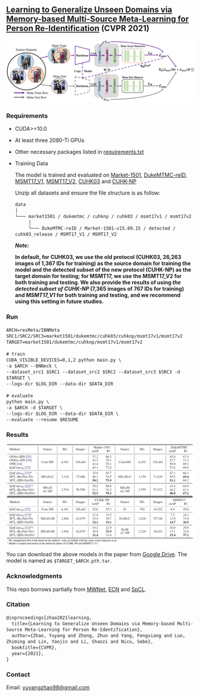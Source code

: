 ## [Learning to Generalize Unseen Domains via Memory-based Multi-Source Meta-Learning for Person Re-Identification](https://arxiv.org/abs/2012.00417) (CVPR 2021)

<!-- ### Introduction
This is the Pytorch implementation for M<sup>3</sup>L. -->


![](figures/overview.png)
 
### Requirements

- CUDA>=10.0
- At least three 2080-Ti GPUs 
- Other necessary packages listed in [requirements.txt](requirements.txt)
- Training Data

  The model is trained and evaluated on [Market-1501](https://drive.google.com/file/d/0B8-rUzbwVRk0c054eEozWG9COHM/view), [DukeMTMC-reID](https://drive.google.com/file/d/1jjE85dRCMOgRtvJ5RQV9-Afs-2_5dY3O/view), [MSMT17_V1](https://www.pkuvmc.com/dataset.html), [MSMT17_V2](https://www.pkuvmc.com/dataset.html), [CUHK03](https://drive.google.com/file/d/1ILKiSthHm_XVeRQU2ThWNDVSO7lKWAZ_/view?usp=sharing) and [CUHK-NP](https://github.com/zhunzhong07/person-re-ranking/blob/master/CUHK03-NP/README.md)



  Unzip all datasets and ensure the file structure is as follow:
   
   ```
   data    
   │
   └─── market1501 / dukemtmc / cuhknp / cuhk03 / msmt17v1 / msmt17v2
        │   
        └─── DukeMTMC-reID / Market-1501-v15.09.15 / detected / cuhk03_release / MSMT17_V1 / MSMT17_V2
   ```
   <!-- |        │   
   |        └─── bounding_box_train
   |        │   
   |        └─── bounding_box_test
   |        | 
   |        └─── query
   └─── msmt17
   |    │   
   |    └─── MSMT17_V2
   |        │   
   |        └─── mask_train_v2
   |        │   
   |        └─── mask_test_v2
   |        | 
   |        └─── list_train.txt
   |        │   
   |        └─── list_val.txt
   |        │   
   |        └─── list_query.txt
   |        | 
   |        └─── list_gallery.txt
   └─── cuhk03
   |    │   
   |    └─── cuhk03_release
   |        │   
   |        └─── images
   |        │   
   |        └─── splits.json
   |        | 
   |        └─── meta.json -->
  <b> 

  *Note:* 

  In default, for CUHK03, we use the old protocol (CUHK03, 26,263 images of 1,367 IDs for training) as the source domain for training the model and the detected subset of the new protocol (CUHK-NP) as the target domain for testing; for MSMT17, we use the MSMT17\_V2 for both training and testing.
  We also provide the results of using *the detected subset of CUHK-NP* (7,365 images of 767 IDs for training) and *MSMT17\_V1* for both training and testing, and we recommend using this setting in future studies.

<!-- For CUHK03 dataset, we use the old protocol (CUHK03) as the source domain for training the model and the detected subset of the new protocol (CUHK-NP) as the target domain for evaluation. 

For MSMT17, we use the MSMT17_V2 for both training and testing. 

We recommend using *the detected subset of CUHK-NP* and *MSMT17_V1* for both training and testing and we will add the results with them at a later date.  -->
  </b>

### Run
```
ARCH=resMeta/IBNMeta
SRC1/SRC2/SRC3=market1501/dukemtmc/cuhk03/cuhknp/msmt17v1/msmt17v2
TARGET=market1501/dukemtmc/cuhknp/msmt17v1/msmt17v2

# train
CUDA_VISIBLE_DEVICES=0,1,2 python main.py \
-a $ARCH --BNNeck \
--dataset_src1 $SRC1 --dataset_src2 $SRC2 --dataset_src3 $SRC3 -d $TARGET \
--logs-dir $LOG_DIR --data-dir $DATA_DIR

# evaluate
python main.py \
-a $ARCH -d $TARGET \
--logs-dir $LOG_DIR --data-dir $DATA_DIR \
--evaluate --resume $RESUME
```

### Results
![](figures/m3l_results.png)

You can download the above models in the paper from [Google Drive](https://drive.google.com/drive/folders/1P_1nsTirOQ_8OZU0rgEx9eH1M34v5S0v?usp=sharing). The model is named as `$TARGET_$ARCH.pth.tar`.

### Acknowledgments
This repo borrows partially from [MWNet](https://github.com/xjtushujun/meta-weight-net), 
[ECN](https://github.com/zhunzhong07/ECN) and 
[SpCL](https://github.com/yxgeee/SpCL).

### Citation
```
@inproceedings{zhao2021learning,
  title={Learning to Generalize Unseen Domains via Memory-based Multi-Source Meta-Learning for Person Re-Identification},
  author={Zhao, Yuyang and Zhong, Zhun and Yang, Fengxiang and Luo, Zhiming and Lin, Yaojin and Li, Shaozi and Nicu, Sebe},
  booktitle={CVPR},
  year={2021},
}
```

### Contact
Email: yuyangzhao98@gmail.com